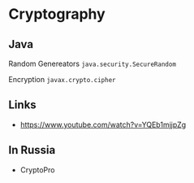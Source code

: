 # Cryptography

## Java

Random Genereators
```java.security.SecureRandom```

Encryption
```javax.crypto.cipher```

## Links

* https://www.youtube.com/watch?v=YQEb1mjjpZg

## In Russia

* CryptoPro 